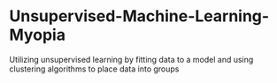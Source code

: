 # Unsupervised-Machine-Learning-Myopia
Utilizing unsupervised learning by fitting data to a model and using clustering algorithms to place data into groups

